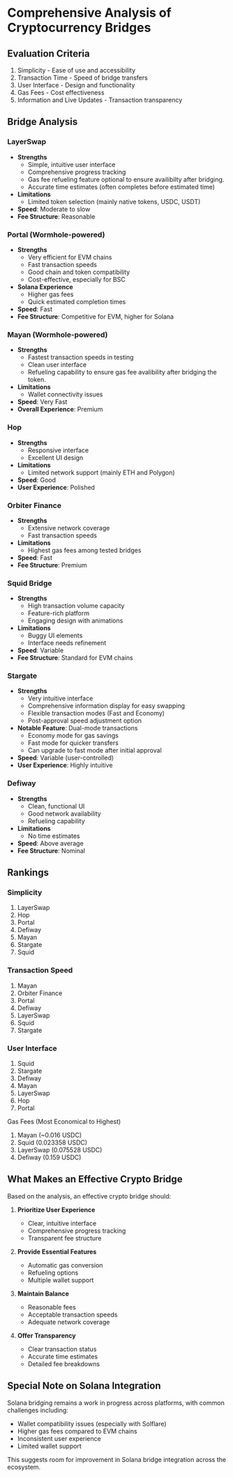 # Comprehensive Analysis of Cryptocurrency Bridges

## Evaluation Criteria
1. Simplicity - Ease of use and accessibility
2. Transaction Time - Speed of bridge transfers
3. User Interface - Design and functionality
4. Gas Fees - Cost effectiveness
5. Information and Live Updates - Transaction transparency

## Bridge Analysis

### LayerSwap
- **Strengths**
  - Simple, intuitive user interface
  - Comprehensive progress tracking
  - Gas fee refueling feature optional to ensure availibilty after bridging.
  - Accurate time estimates (often completes before estimated time)
- **Limitations**
  - Limited token selection (mainly native tokens, USDC, USDT)
- **Speed**: Moderate to slow
- **Fee Structure**: Reasonable

### Portal (Wormhole-powered)
- **Strengths**
  - Very efficient for EVM chains
  - Fast transaction speeds
  - Good chain and token compatibility
  - Cost-effective, especially for BSC
- **Solana Experience**
  - Higher gas fees
  - Quick estimated completion times
- **Speed**: Fast
- **Fee Structure**: Competitive for EVM, higher for Solana

### Mayan (Wormhole-powered)
- **Strengths**
  - Fastest transaction speeds in testing
  - Clean user interface
  - Refueling capability to ensure gas fee avalibility after bridging the token.
- **Limitations**
  - Wallet connectivity issues
- **Speed**: Very Fast
- **Overall Experience**: Premium

### Hop
- **Strengths**
  - Responsive interface
  - Excellent UI design
- **Limitations**
  - Limited network support (mainly ETH and Polygon)
- **Speed**: Good
- **User Experience**: Polished

### Orbiter Finance
- **Strengths**
  - Extensive network coverage
  - Fast transaction speeds
- **Limitations**
  - Highest gas fees among tested bridges
- **Speed**: Fast
- **Fee Structure**: Premium

### Squid Bridge
- **Strengths**
  - High transaction volume capacity
  - Feature-rich platform
  - Engaging design with animations
- **Limitations**
  - Buggy UI elements
  - Interface needs refinement
- **Speed**: Variable
- **Fee Structure**: Standard for EVM chains

### Stargate
- **Strengths**
  - Very intuitive interface
  - Comprehensive information display for easy swapping
  - Flexible transaction modes (Fast and Economy)
  - Post-approval speed adjustment option
- **Notable Feature**: Dual-mode transactions
  - Economy mode for gas savings
  - Fast mode for quicker transfers
  - Can upgrade to fast mode after initial approval
- **Speed**: Variable (user-controlled)
- **User Experience**: Highly intuitive

### Defiway
- **Strengths**
  - Clean, functional UI
  - Good network availability
  - Refueling capability
- **Limitations**
  - No time estimates
- **Speed**: Above average
- **Fee Structure**: Nominal

## Rankings

### Simplicity
1. LayerSwap
2. Hop
3. Portal
4. Defiway
5. Mayan
6. Stargate
7. Squid 


### Transaction Speed
1. Mayan
2. Orbiter Finance
3. Portal
4. Defiway
5. LayerSwap
6. Squid
7. Stargate

### User Interface
1. Squid
2. Stargate
3. Defiway
4. Mayan
5. LayerSwap
6. Hop
7. Portal


Gas Fees (Most Economical to Highest)

1. Mayan (~0.016 USDC)
2. Squid (0.023358 USDC)
3. LayerSwap (0.075528 USDC)
4. Defiway (0.159 USDC)

## What Makes an Effective Crypto Bridge

Based on the analysis, an effective crypto bridge should:

1. **Prioritize User Experience**
   - Clear, intuitive interface
   - Comprehensive progress tracking
   - Transparent fee structure

2. **Provide Essential Features**
   - Automatic gas conversion
   - Refueling options
   - Multiple wallet support

3. **Maintain Balance**
   - Reasonable fees
   - Acceptable transaction speeds
   - Adequate network coverage

4. **Offer Transparency**
   - Clear transaction status
   - Accurate time estimates
   - Detailed fee breakdowns

## Special Note on Solana Integration
Solana bridging remains a work in progress across platforms, with common challenges including:
- Wallet compatibility issues (especially with Solflare)
- Higher gas fees compared to EVM chains
- Inconsistent user experience
- Limited wallet support

This suggests room for improvement in Solana bridge integration across the ecosystem.
